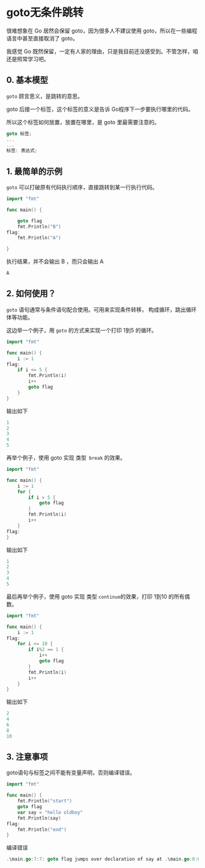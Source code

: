 # goto无条件跳转

很难想象在 Go 居然会保留 goto，因为很多人不建议使用 goto，所以在一些编程语言中甚至直接取消了 goto。

我感觉 Go 既然保留，一定有人家的理由，只是我目前还没感受到。不管怎样，咱还是照常学习吧。

## 0. 基本模型

`goto` 顾言思义，是跳转的意思。

goto 后接一个标签，这个标签的意义是告诉 Go程序下一步要执行哪里的代码。

所以这个标签如何放置，放置在哪里，是 goto 里最需要注意的。

```go
goto 标签;
...
...
标签: 表达式;
```

## 1. 最简单的示例

`goto` 可以打破原有代码执行顺序，直接跳转到某一行执行代码。

```go
import "fmt"

func main() {

    goto flag
    fmt.Println("B")
flag:
    fmt.Println("A")

}
```

执行结果，并不会输出 B ，而只会输出 A

```go
A
```

## 2. 如何使用？

`goto` 语句通常与条件语句配合使用。可用来实现条件转移， 构成循环，跳出循环体等功能。

这边举一个例子，用 `goto` 的方式来实现一个打印 1到5 的循环。

```go
import "fmt"

func main() {
    i := 1
flag:
    if i <= 5 {
        fmt.Println(i)
        i++
        goto flag
    }
}
```

输出如下

```go
1
2
3
4
5
```

再举个例子，使用 goto 实现 类型` break` 的效果。

```go
import "fmt"

func main() {
    i := 1
    for {
        if i > 5 {
            goto flag
        }
        fmt.Println(i)
        i++
    }
flag:
}
```

输出如下

```go
1
2
3
4
5
```

最后再举个例子，使用 goto 实现 类型 `continue`的效果，打印 1到10 的所有偶数。

```go
import "fmt"

func main() {
    i := 1
flag:
    for i <= 10 {
        if i%2 == 1 {
            i++
            goto flag
        }
        fmt.Println(i)
        i++
    }
}
```

输出如下

```go
2
4
6
8
10
```

## 3. 注意事项

goto语句与标签之间不能有变量声明，否则编译错误。

```go
import "fmt"

func main() {
    fmt.Println("start")
    goto flag
    var say = "hello oldboy"
    fmt.Println(say)
flag:
    fmt.Println("end")
}
```

编译错误

```go
.\main.go:7:7: goto flag jumps over declaration of say at .\main.go:8:6
```